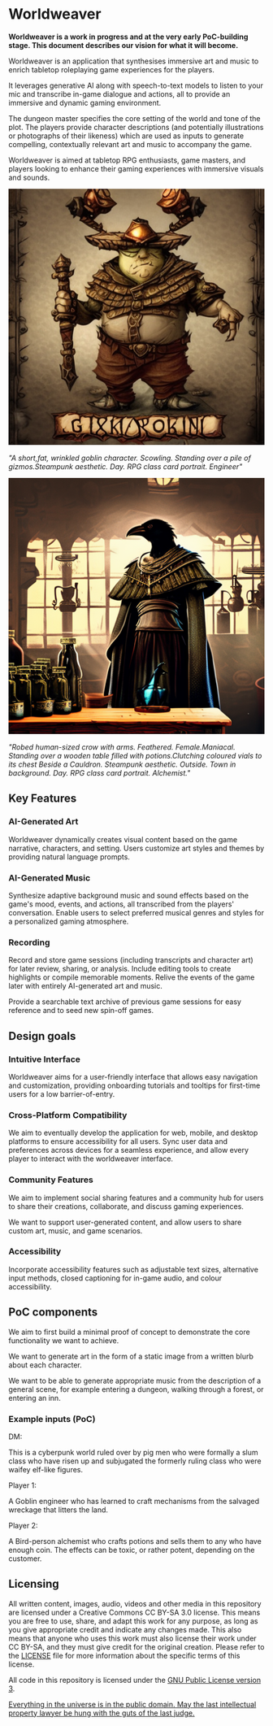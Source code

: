 # Worldweaver

**Worldweaver is a work in progress and at the very early PoC-building stage. This document describes our vision for what it will become.**

Worldweaver is an application that synthesises immersive art and music to enrich tabletop roleplaying game experiences for the players.

It leverages generative AI along with speech-to-text models to listen to your mic and transcribe in-game dialogue and actions, all to provide an immersive and dynamic gaming environment. 

The dungeon master specifies the core setting  of the world and tone of the plot. The players provide character descriptions (and potentially illustrations or photographs of their likeness) which are used as inputs to generate compelling, contextually relevant art and music to accompany the game.

Worldweaver is aimed at tabletop RPG enthusiasts, game masters, and players looking to enhance their gaming experiences with immersive visuals and sounds.

<p align="center">
  <img src="static/goblin.png" alt="Griknir" title="Griknir" />
</p>

*"A short,fat, wrinkled goblin character. Scowling. Standing over a pile of gizmos.Steampunk aesthetic. Day. RPG class card portrait. Engineer"*

<p align="center">
  <img src="static/crow.png" alt="Carlak" title="Carlak" />
</p>

*"Robed human-sized crow with arms. Feathered. Female.Maniacal. Standing over a wooden table filled with potions.Clutching coloured vials to its chest Beside a Cauldron. Steampunk aesthetic. Outside. Town in background. Day. RPG class card portrait. Alchemist."*

## Key Features

### AI-Generated Art

Worldweaver dynamically creates visual content based on the game narrative, characters, and setting. Users customize art styles and themes by providing natural language prompts.

### AI-Generated Music

Synthesize adaptive background music and sound effects based on the game's mood, events, and actions, all transcribed from the players' conversation. Enable users to select preferred musical genres and styles for a personalized gaming atmosphere.

### Recording

Record and store game sessions (including transcripts and character art) for later review, sharing, or analysis. Include editing tools to create highlights or compile memorable moments. Relive the events of the game later with entirely AI-generated art and music.

Provide a searchable text archive of previous game sessions for easy reference and to seed new spin-off games.

## Design goals

### Intuitive Interface

Worldweaver aims for a user-friendly interface that allows easy navigation and customization,
providing onboarding tutorials and tooltips for first-time users for a low barrier-of-entry. 

### Cross-Platform Compatibility

We aim to eventually develop the application for web, mobile, and desktop platforms to ensure accessibility for all users. Sync user data and preferences across devices for a seamless experience, and allow every player to interact with the worldweaver interface.

### Community Features

We aim to implement social sharing features and a community hub for users to share their creations, collaborate, and discuss gaming experiences.

We want to support user-generated content, and allow users to share custom art, music, and game scenarios.

### Accessibility

Incorporate accessibility features such as adjustable text sizes, alternative input methods, closed captioning for in-game audio, and colour accessibility.


## PoC components

We aim to first build a minimal proof of concept to demonstrate the core functionality we want to achieve.

We want to generate art in the form of a static image from a written blurb about each character.

We want to be able to generate appropriate music from the description of a general scene, for example entering a dungeon, walking through a forest, or entering an inn.

### Example inputs (PoC)

DM:

This is a cyberpunk world ruled over by pig men who were formally a slum class who have risen up and subjugated the formerly ruling class who were waifey elf-like figures.

Player 1:

A Goblin engineer who has learned to craft mechanisms from the salvaged wreckage that litters the land.

Player 2:

A Bird-person alchemist who crafts potions and sells them to any who have enough coin. The effects can be toxic, or rather potent, depending on the customer.

## Licensing

All written content, images, audio, videos and other media in this repository are licensed under a Creative Commons CC BY-SA 3.0 license. This means you are free to use, share, and adapt this work for any purpose, as long as you give appropriate credit and indicate any changes made. This also means that anyone who uses this work must also license their work under CC BY-SA, and they must give credit for the original creation. Please refer to the [LICENSE](./LICENSE.md) file for more information about the specific terms of this license.

All code in this repository is licensed under the [GNU Public License version 3](./LICENSE_CODE.md).

[Everything in the universe is in the public domain. May the last intellectual property lawyer be hung with the guts of the last judge.](http://humaniterations.net/about.html)
